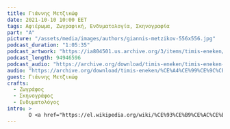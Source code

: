 ```yaml
---
title: Γιάννης Μετζικώφ
date: 2021-10-10 10:00 EET
tags: Αφιέρωμα, Ζωγραφική, Ενδυματολογία, Σκηνογραφία
part: "A"
picture: "/assets/media/images/authors/giannis-metzikov-556x556.jpg"
podcast_duration: "1:05:35"
podcast_artwork: "https://ia804501.us.archive.org/3/items/timis-eneken/metzikov-profile.png"
podcast_length: 94946596
podcast_audio: "https://archive.org/download/timis-eneken/timis-eneken-giannis-metzikof-a-meros.mp3"
audio: "https://archive.org/download/timis-eneken/%CE%A4%CE%99%CE%9C%CE%97%CE%A3%20%CE%95%CE%9D%CE%95%CE%9A%CE%95%CE%9D%20%CE%93%CE%99%CE%91%CE%9D%CE%9D%CE%97%CE%A3%20%CE%9C%CE%95%CE%A4%CE%96%CE%99%CE%9A%CE%A9%CE%A6%20%CE%91%27%20%CE%9C%CE%95%CE%A1%CE%9F%CE%A3.mp3"
guest: Γιάννης Μετζικώφ
crafts:
  - Ζωγράφος
  - Σκηνογράφος
  - Ενδυματολόγος
intro: >
       Ο <a href="https://el.wikipedia.org/wiki/%CE%93%CE%B9%CE%AC%CE%BD%CE%BD%CE%B7%CF%82_%CE%9C%CE%B5%CF%84%CE%B6%CE%B9%CE%BA%CF%8E%CF%86">Γιάννης Παπαδάκης-Μετζικώφ</a>  είναι Έλληνας ζωγράφος, σκηνογράφος και ενδυματολόγος. Έχει δουλέψει με σημαντικούς σκηνοθέτες (Κακογιάννη, Βολανάκη, Drese, Μπάκα, Βουτσινά, Κούνδουρο, Ευαγγελάτο ,Kartalof, Μιχαηλίδη, Τσιάνο, Χουβαρδά, Zelenski, Νικολαίδη, Μαρμαρινό, Κακλέα, Τσακίρη, Χατζάκη, Τριβιζά, Χαραλάμπους, Γαβριηλίδη, Χρονόπουλο, Μαστοράκη, Φιλίππογλου, Κοντούρη κ.ά.), αλλά και χορογράφους όπως τη Ζουζού Νικολούδη, τον Δημ. Παπαιωάννου κ.α. Εκθέσεις του Γιάννη Μετζικώφ έχουν φιλοξενηθεί στο μουσείο Αλεξάντερ Πούσκιν στη Μόσχα, στο Ρωσικό Κρατικό μουσείο στην Αγία Πετρούπολη, στο μουσείο της Πόλεως της Βαλένθια, στην Μπιενάλε του Σάο Πάολο, στην Αλ ντε Σααρμπέκ στις Βρυξέλλες και σε πολλές ελληνικές συλλογές και παρουσιάσεις. Το φθινόπωρο του 2010, η Εθνική Πινακοθήκη της Ελλάδας τον τίμησε παρουσιάζοντας το σύνολο του εικαστικού έργου του στο θέατρο με πολύμηνη έκθεση. Η έκθεση παρουσιάστηκε στην γενέτειρα πόλη του, τα Χανιά, και έκλεισε την πορεία της στο Covent Garden του Λονδίνου στις 26 Οκτωβρίου του 2011. Είναι παντρεμένος με την Καίτη Περβαινά από το Άστρος Κυνουρίας και έχει δυο κόρες, την Ρωξάνη και την Υακίνθη.
---
```

